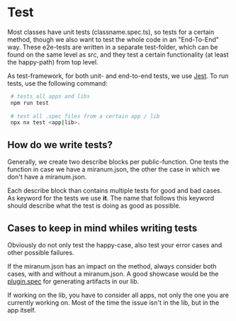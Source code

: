 # Test

Most classes have unit tests (classname.spec.ts), so tests for a certain method, though we also want to test the whole code in an "End-To-End" way.
These e2e-tests are written in a separate test-folder, which can be found on the same level as src, 
and they test a certain functionality (at least the happy-path) from top level.

As test-framework, for both unit- and end-to-end tests, we use [Jest](https://jestjs.io/).
To run tests, use the following command:
``` bash
 # tests all apps and libs
 npm run test
 
 # test all .spec files from a certain app / lib
 npx nx test <app|lib>.
```

## How do we write tests?
Generally, we create two describe blocks per public-function. 
One tests the function in case we have a miranum.json, the other the case in which we don't have a miranum.json.

Each describe block than contains multiple tests for good and bad cases. As keyword for the tests we use **it**.
The name that follows this keyword should describe what the test is doing as good as possible.

## Cases to keep in mind whiles writing tests
Obviously do not only test the happy-case, also test your error cases and other possible failures.

If the miranum.json has an impact on the method, always consider both cases, with and without a miranum.json.
A good showcase would be the [plugin.spec](../libs/miranum-core/src/lib/generate/plugins.spec.ts) for generating artifacts in our lib.

If working on the lib, you have to consider all apps, not only the one you are currently working on. 
Most of the time the issue isn't in the lib, but in the app itself.
